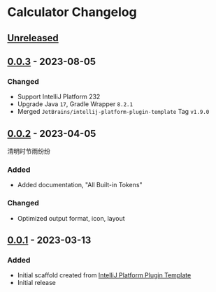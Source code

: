 <!-- Keep a Changelog guide -> https://keepachangelog.com -->

# Calculator Changelog

## [Unreleased]

## [0.0.3] - 2023-08-05

### Changed
- Support IntelliJ Platform 232
- Upgrade Java `17`, Gradle Wrapper `8.2.1` 
- Merged `JetBrains/intellij-platform-plugin-template` Tag `v1.9.0`

## [0.0.2] - 2023-04-05
清明时节雨纷纷

### Added
- Added documentation, "All Built-in Tokens"

### Changed
- Optimized output format, icon, layout

## [0.0.1] - 2023-03-13

### Added
- Initial scaffold created from [IntelliJ Platform Plugin Template](https://github.com/JetBrains/intellij-platform-plugin-template)
- Initial release

[Unreleased]: https://github.com/burtbai/intellij-plugin-calculator/compare/v0.0.3...HEAD
[0.0.3]: https://github.com/burtbai/intellij-plugin-calculator/compare/v0.0.2...v0.0.3
[0.0.2]: https://github.com/burtbai/intellij-plugin-calculator/compare/v0.0.1...v0.0.2
[0.0.1]: https://github.com/burtbai/intellij-plugin-calculator/commits/v0.0.1
